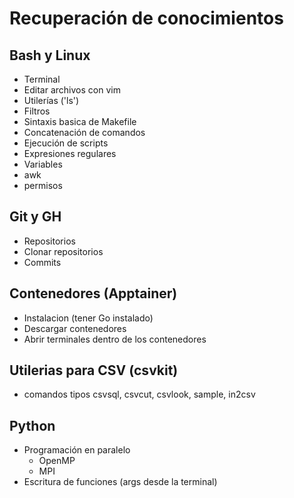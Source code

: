 # Recuperación de conocimientos

## Bash y Linux
- Terminal
- Editar archivos con vim
- Utilerías ('ls')
- Filtros
- Sintaxis basica de Makefile
- Concatenación de comandos
- Ejecución de scripts
- Expresiones regulares
- Variables
- awk
- permisos

## Git y GH
- Repositorios
- Clonar repositorios
- Commits

## Contenedores (Apptainer)
- Instalacion (tener Go instalado)
- Descargar contenedores
- Abrir terminales dentro de los contenedores

## Utilerias para CSV (csvkit)
- comandos tipos csvsql, csvcut, csvlook, sample, in2csv

## Python
- Programación en paralelo
	- OpenMP
	- MPI
- Escritura de funciones (args desde la terminal)
